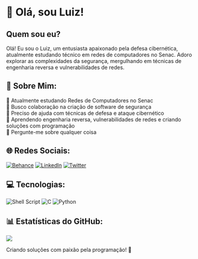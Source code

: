 # 👋 Olá, sou Luiz!

## Quem sou eu?
Olá! Eu sou o Luiz, um entusiasta apaixonado pela defesa cibernética, atualmente estudando técnico em redes de computadores no Senac. Adoro explorar as complexidades da segurança, mergulhando em técnicas de engenharia reversa e vulnerabilidades de redes.

## 💫 Sobre Mim:
🔭 Atualmente estudando Redes de Computadores no Senac<br>
👯 Busco colaboração na criação de software de segurança<br>
🤝 Preciso de ajuda com técnicas de defesa e ataque cibernético<br>
🌱 Aprendendo engenharia reversa, vulnerabilidades de redes e criando soluções com programação<br>
💬 Pergunte-me sobre qualquer coisa<br>

## 🌐 Redes Sociais:
[![Behance](https://img.shields.io/badge/Behance-1769ff?logo=behance&logoColor=white)](https://behance.net/luiz.number@gmail.com) [![LinkedIn](https://img.shields.io/badge/LinkedIn-%230077B5.svg?logo=linkedin&logoColor=white)](https://www.linkedin.com/in/luiz3fernando) [![Twitter](https://img.shields.io/badge/Twitter-%231DA1F2.svg?logo=Twitter&logoColor=white)](https://twitter.com/@Luiz4Fernando) 

## 💻 Tecnologias:
![Shell Script](https://img.shields.io/badge/Shell%20Script-%23121011.svg?style=for-the-badge&logo=gnu-bash&logoColor=white) ![C](https://img.shields.io/badge/c-%2300599C.svg?style=for-the-badge&logo=c&logoColor=white) ![Python](https://img.shields.io/badge/python-3670A0?style=for-the-badge&logo=python&logoColor=ffdd54)

## 📊 Estatísticas do GitHub:
![](https://github-readme-stats.vercel.app/api?username=handyman0&theme=dark&hide_border=false&include_all_commits=false&count_private=false)<br/>

Criando soluções com paixão pela programação! 🚀
